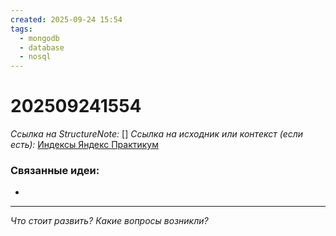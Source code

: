 ```yaml
---
created: 2025-09-24 15:54
tags:
  - mongodb
  - database
  - nosql
---
```

# 202509241554
*Ссылка на StructureNote:* []
*Ссылка на исходник или контекст (если есть):* [Индексы Яндекс Практикум](https://practicum.yandex.ru/learn/backend-nodejs/courses/16b47298-e20d-4fde-9619-1ab305039a00/sprints/564238/topics/3850c616-bd4c-4c66-987e-9b4e0b0f135c/lessons/4ad26476-a188-46e9-b6d9-38486789cfe8/) 

### Связанные идеи:
*   
---

*Что стоит развить? Какие вопросы возникли?*